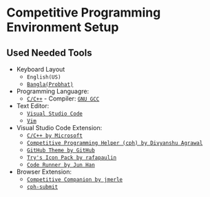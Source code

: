 # Competitive Programming Environment Setup

## Used Needed Tools
* Keyboard Layout
    * `English(US)`
    * [`Bangla(Probhat)`](https://drive.google.com/drive/folders/1uaY4NiGZ9xwUigPpEal-igI7DicmfP7p?usp=sharing)
* Programming Languagre: 
    * [`C/C++`](https://isocpp.org) - Compiler: [`GNU GCC`](https://gcc.gnu.org)
* Text Editor: 
    * [`Visual Studio Code`](https://code.visualstudio.com)
    * [`Vim`](https://www.vim.org)
* Visual Studio Code Extension:
    * [`C/C++ by Microsoft`](https://marketplace.visualstudio.com/items?itemName=ms-vscode.cpptools)
    * [`Competitive Programming Helper (cph) by Divyanshu Agrawal`](https://github.com/agrawal-d/cph)
    * [`GitHub Theme by GitHub`](https://marketplace.visualstudio.com/items?itemName=GitHub.github-vscode-theme)
    * [`Try's Icon Pack by rafapaulin`](https://marketplace.visualstudio.com/items?itemName=rafapaulin.try-material-icon-theme)
    * [`Code Runner by Jun Han`](https://marketplace.visualstudio.com/items?itemName=formulahendry.code-runner)
* Browser Extension:
    * [`Competitive Companion by jmerle`](https://github.com/jmerle/competitive-companion)
    * [`cph-submit`](https://github.com/agrawal-d/cph-submit)
